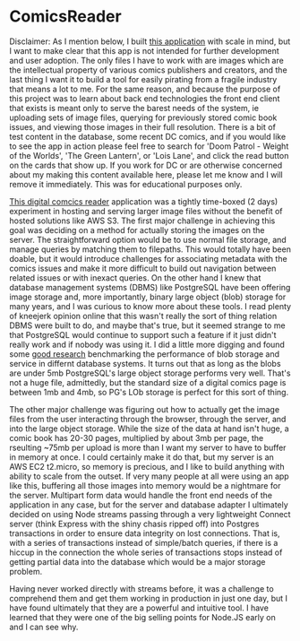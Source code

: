 # ComicsReader
Disclaimer: As I mention below, I built [this application](http://ec2-54-164-104-47.compute-1.amazonaws.com/) with scale in mind, but I want to make clear that this app is not intended for further development and user adoption. The only files I have to work with are images which are the intellectual property of various comics publishers and creators, and the last thing I want it to build a tool for easily pirating from a fragile industry that means a lot to me. For the same reason, and because the purpose of this project was to learn about back end technologies the front end client that exists is meant only to serve the barest needs of the system, ie uploading sets of image files, querying for previously stored comic book issues, and viewing those images in their full resolution. There is a bit of test content in the database, some recent DC comics, and if you would like to see the app in action please feel free to search for 'Doom Patrol - Weight of the Worlds', 'The Green Lantern', or 'Lois Lane', and click the read button on the cards that show up. If you work for DC or are otherwise concerned about my making this content available here, please let me know and I will remove it immediately. This was for educational purposes only. 

[This digital comcics reader](http://ec2-54-164-104-47.compute-1.amazonaws.com/) application was a tightly time-boxed (2 days) experiment in hosting and serving larger image files without the benefit of hosted solutions like AWS S3. The first major challenge in achieving this goal was deciding on a method for actually storing the images on the server. The straightforward option would be to use normal file storage, and manage queries by matching them to filepaths. This would totally have been doable, but it would introduce challenges for associating metadata with the comics issues and make it more difficult to build out navigation between related issues or with inexact queries. On the other hand I knew that database management systems (DBMS) like PostgreSQL have been offering image storage and, more importantly, binary large object (blob) storage for many years, and I was curious to know more about these tools. I read plenty of kneejerk opinion online that this wasn't really the sort of thing relation DBMS were built to do, and maybe that's true, but it seemed strange to me that PostgreSQL would continue to support such a feature if it just didn't really work and if nobody was using it. 
I did a little more digging and found some [good research](http://www.faculty.jacobs-university.de/pbaumann/iu-bremen.de_pbaumann/Papers/blob-report.pdf) benchmarking the performance of blob storage and service in differnt database systems. It turns out that as long as the blobs are under 5mb PostgreSQL's large object storage performs very well. That's not a huge file, admittedly, but the standard size of a digital comics page is between 1mb and 4mb, so PG's LOb storage is perfect for this sort of thing. 

The other major challenge was figuring out how to actually get the image files from the user interacting through the browser, through the server, and into the large object storage. While the size of the data at hand isn't huge, a comic book has 20-30 pages, multiplied by about 3mb per page, the rseulting ~75mb per upload is more than I want my server to have to buffer in memory at once. I could certainly make it do that, but my server is an AWS EC2 t2.micro, so memory is precious, and I like to build anything with ability to scale from the outset. If very many people at all were using an app like this, buffering all those images into memory would be a nightmare for the server. Multipart form data would handle the front end needs of the application in any case, but for the server and database adapter I ultimately decided on using Node streams passing through a very lightweight Connect server (think Express with the shiny chasis ripped off) into Postgres transactions in order to ensure data integrity on lost connections. That is, with a series of transactions instead of simple/batch queries, if there is a hiccup in the connection the whole series of transactions stops instead of getting partial data into the database which would be a major storage problem. 

Having never worked directly with streams before, it was a challenge to comprehend them and get them working in production in just one day, but I have found ultimately that they are a powerful and intuitive tool. I have learned that they were one of the big selling points for Node.JS early on and I can see why. 
